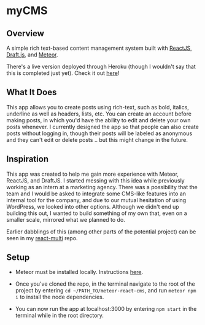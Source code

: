 # myCMS

## Overview

A simple rich text-based content management system built with [ReactJS](https://reactjs.org/), [Draft.js](https://draftjs.org/), and [Meteor](https://www.meteor.com/).

There's a live version deployed through Heroku (though I wouldn't say that this is completed just yet). Check it out [here](http://gregs-cms-123.herokuapp.com/home)!


## What It Does

This app allows you to create posts using rich-text, such as bold, italics, underline as well as headers, lists, etc. You can create an account before making posts, in which you'd have the ability to edit and delete your own posts whenever. I currently designed the app so that people can also create posts without logging in, though their posts will be labeled as anonymous and they can't edit or delete posts .. but this might change in the future.

## Inspiration

This app was created to help me gain more experience with Meteor, ReactJS, and DraftJS. I started messing with this idea while previously working as an intern at a marketing agency. There was a possibility that the team and I would be asked to integrate some CMS-like features into an internal tool for the company, and due to our mutual hesitation of using WordPress, we looked into other options. Although we didn't end up building this out, I wanted to build something of my own that, even on a smaller scale, mirrored what we planned to do.

Earlier dabblings of this (among other parts of the potential project) can be seen in my [react-multi](https://github.com/gfed53/react-multi) repo.

## Setup

* Meteor must be installed locally. Instructions [here](https://www.meteor.com/install).

* Once you've cloned the repo, in the terminal navigate to the root of the project by entering `cd ~/PATH_TO/meteor-react-cms`, and run `meteor npm i` to install the node dependencies.

* You can now run the app at localhost:3000 by entering `npm start` in the terminal while in the root directory.

